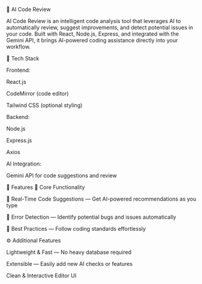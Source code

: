 🤖 AI Code Review

AI Code Review is an intelligent code analysis tool that leverages AI to automatically review, suggest improvements, and detect potential issues in your code. Built with React, Node.js, Express, and integrated with the Gemini API, it brings AI-powered coding assistance directly into your workflow.

🚀 Tech Stack

Frontend:

React.js

CodeMirror (code editor)

Tailwind CSS (optional styling)

Backend:

Node.js

Express.js

Axios

AI Integration:

Gemini API for code suggestions and review

🔐 Features
🧾 Core Functionality

📝 Real-Time Code Suggestions — Get AI-powered recommendations as you type

🐞 Error Detection — Identify potential bugs and issues automatically

📏 Best Practices — Follow coding standards effortlessly

⚙️ Additional Features

Lightweight & Fast — No heavy database required

Extensible — Easily add new AI checks or features

Clean & Interactive Editor UI
